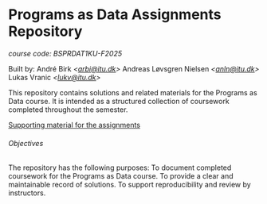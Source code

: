 # Programs as Data Assignments Repository
*course code: BSPRDAT1KU-F2025*

Built by:
André Birk *\<arbi@itu.dk\>*
Andreas Løvsgren Nielsen *\<anln@itu.dk\>*
Lukas Vranic *\<lukv@itu.dk\>*

This repository contains solutions and related materials for the Programs as Data course. It is intended as a structured collection of coursework completed throughout the semester.

[Supporting material for the assignments](https://github.itu.dk/nh/ProgramsAsDataCodeE2025)

###### Objectives

The repository has the following purposes:
To document completed coursework for the Programs as Data course.
To provide a clear and maintainable record of solutions.
To support reproducibility and review by instructors.
